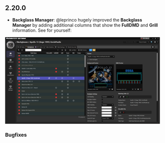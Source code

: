 ## 2.20.0

- **Backglass Manager**: @leprinco hugely improved the **Backglass Manager** by adding additional columns that show the **FullDMD** and **Grill** information. See for yourself:

<img src="https://raw.githubusercontent.com/syd711/vpin-studio/main/documentation/tables/backglass-manager.png" width="900" />


### Bugfixes

